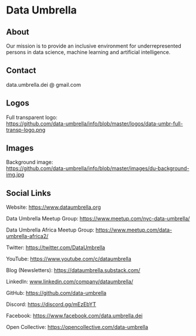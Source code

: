 # Data Umbrella

## About
Our mission is to provide an inclusive environment for underrepresented persons in data science, machine learning and artificial intelligence.

## Contact

data.umbrella.dei @ gmail.com


## Logos

Full transparent logo:  
https://github.com/data-umbrella/info/blob/master/logos/data-umbr-full-transp-logo.png


## Images

Background image:  
https://github.com/data-umbrella/info/blob/master/images/du-background-img.jpg

## Social Links

Website:  https://www.dataumbrella.org

Data Umbrella Meetup Group:  https://www.meetup.com/nyc-data-umbrella/

Data Umbrella Africa Meetup Group:  https://www.meetup.com/data-umbrella-africa2/

Twitter:  https://twitter.com/DataUmbrella

YouTube:  https://www.youtube.com/c/dataumbrella

Blog (Newsletters): https://dataumbrella.substack.com/

LinkedIn:  www.linkedin.com/company/dataumbrella/

GitHub:  https://github.com/data-umbrella

Discord:  https://discord.gg/mEzEbYT

Facebook:  https://www.facebook.com/data.umbrella.dei

Open Collective:  https://opencollective.com/data-umbrella

